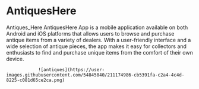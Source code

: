 # AntiquesHere
Antiques_Here
AntiquesHere App is a mobile application available on both Android and iOS platforms that allows users to
                browse and purchase antique items from a variety of dealers. With a user-friendly interface and a wide
                selection of antique pieces, the app makes it easy for collectors and enthusiasts to find and purchase
                unique items from the comfort of their own device.
                
                ![antiques](https://user-images.githubusercontent.com/54845040/211174986-cb5391fa-c2a4-4c4d-8225-c081d65ce2ca.png)
